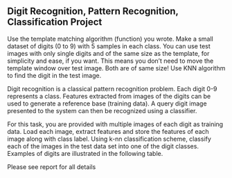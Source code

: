 ## Digit Recognition, Pattern Recognition, Classification Project

Use the template matching algorithm (function) you wrote. Make a small dataset of digits (0 to 9) with 5 samples in each class. You can use test images with only single digits and of the same size as the template, for simplicity and ease, if you want. This means you don’t need to move the template window over test image. Both are of same size! Use KNN algorithm to find the digit in the test image.

Digit recognition is a classical pattern recognition problem. Each digit 0-9 represents a class.  Features extracted from images of the digits can be used to generate a reference base (training data). A query digit image presented to the system can then be recognized using a classifier.

For this task, you are provided with multiple images of each digit as training data. Load each image, extract features and store the features of each image along with class label. Using k-nn classification scheme, classify each of the images in the test data set into one of the digit classes. Examples of digits are illustrated in the following table.


Please see report for all details